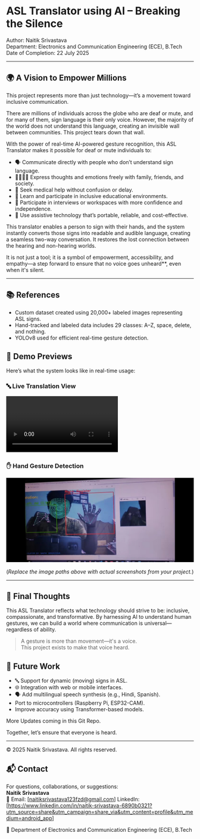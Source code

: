 # ASL Translator using AI – Breaking the Silence

Author: Naitik Srivastava  
Department: Electronics and Communication Engineering (ECE), B.Tech  
Date of Completion: 22 July 2025

---

## 🌍 A Vision to Empower Millions

This project represents more than just technology—it’s a movement toward inclusive communication.

There are millions of individuals across the globe who are deaf or mute, and for many of them, sign language is their only voice. However, the majority of the world does not understand this language, creating an invisible wall between communities. This project tears down that wall.

With the power of real-time AI-powered gesture recognition, this ASL Translator makes it possible for deaf or mute individuals to:

- 🗣️ Communicate directly with people who don’t understand sign language.
- 👨‍👩‍👧‍👦 Express thoughts and emotions freely with family, friends, and society.
- 🏥 Seek medical help without confusion or delay.
- 🏫 Learn and participate in inclusive educational environments.
- 💼 Participate in interviews or workspaces with more confidence and independence.
- 📱 Use assistive technology that’s portable, reliable, and cost-effective.

This translator enables a person to sign with their hands, and the system instantly converts those signs into readable and audible language, creating a seamless two-way conversation. It restores the lost connection between the hearing and non-hearing worlds.

It is not just a tool; it is a symbol of empowerment, accessibility, and empathy—a step forward to ensure that no voice goes unheard**, even when it's silent.

---

## 📚 References

- Custom dataset created using 20,000+ labeled images representing ASL signs.
- Hand-tracked and labeled data includes 29 classes: A–Z, space, delete, and nothing.
- YOLOv8 used for efficient real-time gesture detection.



## 📸 Demo Previews

Here’s what the system looks like in real-time usage:

### 🔤 Live Translation View  
![Live Translation](media_for_Demo\Demo_Asl.mp4)

### ✋ Hand Gesture Detection  
![Gesture Recognition](media_for_Demo\Screenshot_2025-07-27-18-45-17-221_com.google.android.apps.photos.jpg)

(*Replace the image paths above with actual screenshots from your project.*)

---

## 🙏 Final Thoughts

This ASL Translator reflects what technology should strive to be: inclusive, compassionate, and transformative. By harnessing AI to understand human gestures, we can build a world where communication is universal—regardless of ability.

> A gesture is more than movement—it's a voice.  
> This project exists to make that voice heard.  




## 🚧 Future Work
- 🔤 Support for dynamic (moving) signs in ASL.
- 🌐 Integration with web or mobile interfaces.
- 🗣️ Add multilingual speech synthesis (e.g., Hindi, Spanish).
-  Port to microcontrollers (Raspberry Pi, ESP32-CAM).
-  Improve accuracy using Transformer-based models.


More Updates coming in this Git Repo.

Together, let’s ensure that everyone is heard.


---

© 2025 Naitik Srivastava. All rights reserved.




## 📬 Contact
For questions, collaborations, or suggestions:  
**Naitik Srivastava**  
📧 Email: [naitiksrivastava123fzd@gmail.com] 
   LinkedIn:  [https://www.linkedin.com/in/naitik-srivastava-6890b0321?utm_source=share&utm_campaign=share_via&utm_content=profile&utm_medium=android_app]

📍 Department of Electronics and Communication Engineering (ECE), B.Tech

